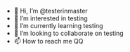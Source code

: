 - 👋 Hi, I’m @testerinmaster
- 👀 I’m interested in testing
- 🌱 I’m currently learning testing
- 💞️ I’m looking to collaborate on testing
- 📫 How to reach me QQ

<!---
testerinmaster/testerinmaster is a ✨ special ✨ repository because its `README.md` (this file) appears on your GitHub profile.
You can click the Preview link to take a look at your changes.
--->
